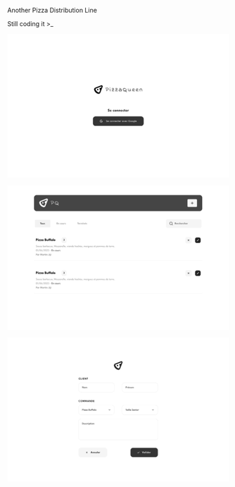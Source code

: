 Another Pizza Distribution Line

Still coding it >_


![`Login with Google`](ui/1.png)

![`Dashboard`](ui/2.png)

![`Adding Order`](ui/3.png)
